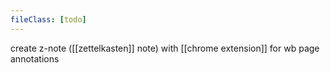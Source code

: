 ```yaml
---
fileClass: [todo]
---
```

create z-note ([[zettelkasten]] note) with [[chrome extension]] for wb page annotations
